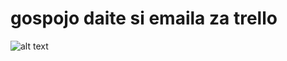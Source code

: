 # gospojo daite si emaila za trello
![alt text]([http://url/to/img.png](https://i.giphy.com/media/l4pTfSeH65zpQW7yo/giphy.webp))
